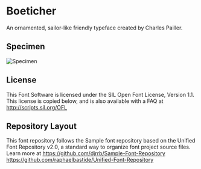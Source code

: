 # Boeticher

An ornamented, sailor-like friendly typeface created by Charles Pailler.

## Specimen

![Specimen](https://github.com/velvetyne/boeticher/specimen.png)

## License

This Font Software is licensed under the SIL Open Font License, Version 1.1.
This license is copied below, and is also available with a FAQ at
http://scripts.sil.org/OFL

## Repository Layout

This font repository follows the Sample font repository based on the Unified Font Repository v2.0,
a standard way to organize font project source files. Learn more at
https://github.com/djrrb/Sample-Font-Repository
https://github.com/raphaelbastide/Unified-Font-Repository
